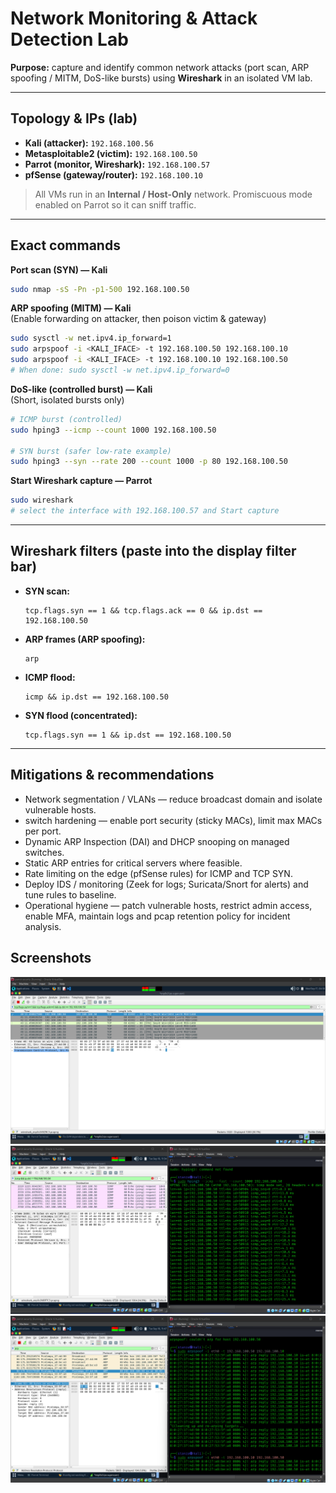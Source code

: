 # Network Monitoring & Attack Detection Lab

**Purpose:** capture and identify common network attacks (port scan, ARP spoofing / MITM, DoS-like bursts) using **Wireshark** in an isolated VM lab.

---

## Topology & IPs (lab)
- **Kali (attacker):** `192.168.100.56`  
- **Metasploitable2 (victim):** `192.168.100.50`  
- **Parrot (monitor, Wireshark):** `192.168.100.57`  
- **pfSense (gateway/router):** `192.168.100.10`  

> All VMs run in an **Internal / Host-Only** network. Promiscuous mode enabled on Parrot so it can sniff traffic.
---

## Exact commands 
**Port scan (SYN) — Kali**
```bash
sudo nmap -sS -Pn -p1-500 192.168.100.50
```

**ARP spoofing (MITM) — Kali**  
(Enable forwarding on attacker, then poison victim & gateway)
```bash
sudo sysctl -w net.ipv4.ip_forward=1
sudo arpspoof -i <KALI_IFACE> -t 192.168.100.50 192.168.100.10
sudo arpspoof -i <KALI_IFACE> -t 192.168.100.10 192.168.100.50
# When done: sudo sysctl -w net.ipv4.ip_forward=0
```

**DoS-like (controlled burst) — Kali**  
(Short, isolated bursts only)
```bash
# ICMP burst (controlled)
sudo hping3 --icmp --count 1000 192.168.100.50

# SYN burst (safer low-rate example)
sudo hping3 --syn --rate 200 --count 1000 -p 80 192.168.100.50
```

**Start Wireshark capture — Parrot**
```bash
sudo wireshark
# select the interface with 192.168.100.57 and Start capture
```

---

## Wireshark filters (paste into the display filter bar)
- **SYN scan:**  
  ```
  tcp.flags.syn == 1 && tcp.flags.ack == 0 && ip.dst == 192.168.100.50
  ```
- **ARP frames (ARP spoofing):**  
  ```
  arp
  ```
- **ICMP flood:**  
  ```
  icmp && ip.dst == 192.168.100.50
  ```
- **SYN flood (concentrated):**  
  ```
  tcp.flags.syn == 1 && ip.dst == 192.168.100.50
  ```

---

## Mitigations & recommendations 
- Network segmentation / VLANs — reduce broadcast domain and isolate vulnerable hosts.
- switch hardening — enable port security (sticky MACs), limit max MACs per port.
- Dynamic ARP Inspection (DAI) and DHCP snooping on managed switches.
- Static ARP entries for critical servers where feasible.
- Rate limiting on the edge (pfSense rules) for ICMP and TCP SYN.
- Deploy IDS / monitoring (Zeek for logs; Suricata/Snort for alerts) and tune rules to baseline.
- Operational hygiene — patch vulnerable hosts, restrict admin access, enable MFA, maintain logs and pcap retention policy for incident analysis.

## Screenshots
![screenshot of portscan](Screenshots/portscan.png)
![screenshot of icmp](Screenshots/ICMP.png)
![screenshot of arp](Screenshots/arp.png)

